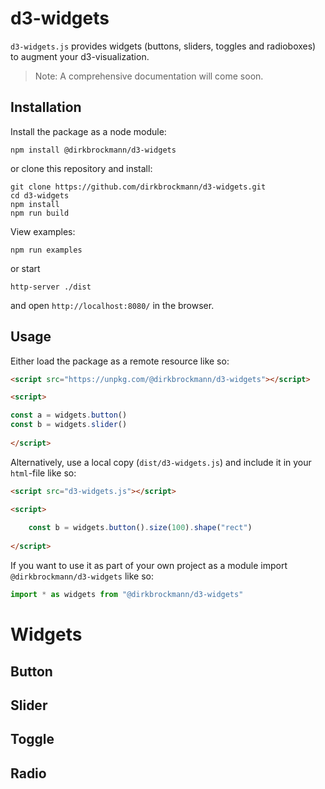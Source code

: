 # d3-widgets

```d3-widgets.js``` provides widgets (buttons, sliders, toggles and radioboxes) to augment your d3-visualization.

> Note: A comprehensive documentation will come soon.

## Installation

Install the package as a node module:

```shell
npm install @dirkbrockmann/d3-widgets
```

or clone this repository and install:

```shell
git clone https://github.com/dirkbrockmann/d3-widgets.git
cd d3-widgets
npm install
npm run build
```

View examples:

```shell
npm run examples
```

or start

```shell
http-server ./dist
```

and open `http://localhost:8080/` in the browser.


## Usage

Either load the package as a remote resource like so:

```html
<script src="https://unpkg.com/@dirkbrockmann/d3-widgets"></script>
```

```html 
<script>

const a = widgets.button()
const b = widgets.slider()
	
</script>
``` 

Alternatively, use a local copy (`dist/d3-widgets.js`) and include it  in your `html`-file like so:

```html
<script src="d3-widgets.js"></script>
```

```html
<script>
	
	const b = widgets.button().size(100).shape("rect")
	
</script>
```

If you want to use it as part of your own project as a module import `@dirkbrockmann/d3-widgets` like so:

```js
import * as widgets from "@dirkbrockmann/d3-widgets"
```


# Widgets

## Button

## Slider

## Toggle

## Radio